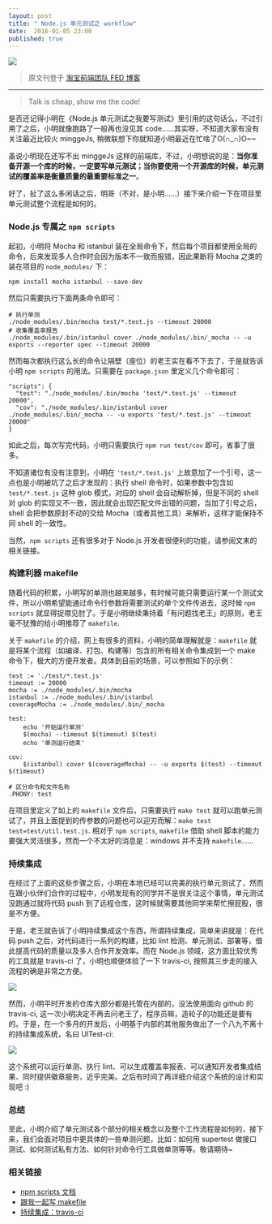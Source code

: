 ```yaml
---
layout: post
title: " Node.js 单元测试之 workflow"
date:  2016-01-05 23:00
published: true
---
```


![](https://img.alicdn.com/tps/TB13keMLXXXXXbmXVXXXXXXXXXX-900-500.jpg)

> 原文刊登于 [淘宝前端团队 FED 博客](http://taobaofed.org/blog/2015/12/29/nodejs-unit-tests-workflow/)

-------------

> Talk is cheap, show me the code!

是否还记得小明在《Node.js 单元测试之我要写测试》里引用的这句话么，不过引用了之后，小明就像跑路了一般再也没见其 code……其实呀，不知道大家有没有关注最近比较火 minggeJs, 稍微联想下你就知道小明最近在忙啥了O(∩_∩)O~~

虽说小明现在还写不出 minggeJs 这样的前端库，不过，小明想说的是：**当你准备开源一个库的时候，一定要写单元测试；当你要使用一个开源库的时候，单元测试的覆盖率是衡量质量的最重要标准之一**。

好了，扯了这么多闲话之后，明哥（不对，是小明……）接下来介绍一下在项目里单元测试整个流程是如何的。

### Node.js 专属之 `npm scripts`

起初，小明将 Mocha 和 istanbul 装在全局命令下，然后每个项目都使用全局的命令，后来发现多人合作时会因为版本不一致而报错，因此果断将 Mocha 之类的装在项目的 `node_modules/` 下：

```
npm install mocha istanbul --save-dev
```

然后只需要执行下面两条命令即可：

```
# 执行单测
./node_modules/.bin/mocha test/*.test.js --timeout 20000
# 收集覆盖率报告
./node_modules/.bin/istanbul cover ./node_modules/.bin/_mocha -- -u exports --reporter spec --timeout 20000
```

然而每次都执行这么长的命令让隔壁（座位）的老王实在看不下去了，于是就告诉小明 `npm scripts` 的用法。只需要在 `package.json` 里定义几个命令即可：

```
"scripts": {
  "test": "./node_modules/.bin/mocha 'test/*.test.js' --timeout 20000",
  "cov": "./node_modules/.bin/istanbul cover ./node_modules/.bin/_mocha -- -u exports 'test/*.test.js' --timeout 20000"
}
```

如此之后，每次写完代码，小明只需要执行 `npm run test/cov` 即可，省事了很多。

不知道诸位有没有注意到，小明在 `'test/*.test.js'` 上故意加了一个引号，这一点也是小明被坑了之后才发现的：执行 shell 命令时，如果参数中包含如 `test/*.test.js` 这种 glob 模式，对应的 shell 会自动解析掉，但是不同的 shell 对 glob 的实现又不一致，因此就会出现匹配文件出错的问题，当加了引号之后，shell 会把参数原封不动的交给 Mocha（或者其他工具）来解析，这样才能保持不同 shell 的一致性。

当然，`npm scripts` 还有很多对于 Node.js 开发者很便利的功能，请参阅文末的相关链接。

### 构建利器 makefile

随着代码的积累，小明写的单测也越来越多，有时候可能只需要运行某一个测试文件，所以小明希望能通过命令行参数将需要测试的单个文件传进去，这时候 `npm scripts` 就显得捉襟见肘了。于是小明继续秉持着「有问题找老王」的原则，老王毫不犹豫的给小明推荐了 `makefile`.

关于 `makefile` 的介绍，网上有很多的资料，小明的简单理解就是：`makefile` 就是将某个流程（如编译、打包、构建等）包含的所有相关命令集成到一个 make 命令下，极大的方便开发者。具体到目前的场景，可以参照如下的示例：

```
test := './test/*.test.js'
timeout := 20000
mocha := ./node_modules/.bin/mocha
istanbul := ./node_modules/.bin/istanbul
coverageMocha := ./node_modules/.bin/_mocha

test:
    echo '开始运行单测'
    $(mocha) --timeout $(timeout) $(test)
    echo '单测运行结束'

cov:
    $(istanbul) cover $(coverageMocha) -- -u exports $(test) --timeout $(timeout)

# 区分命令和文件名称
.PHONY: test
```

在项目里定义了如上的 `makefile` 文件后，只需要执行 `make test` 就可以跑单元测试了，并且上面提到的传参数的问题也可以迎刃而解：`make test test=test/util.test.js`. 相对于 `npm scripts`, `makefile` 借助 shell 脚本的能力要强大灵活很多，然而一个不太好的消息是：windows 并不支持 `makefile`……

### 持续集成

在经过了上面的这些步骤之后，小明在本地已经可以完美的执行单元测试了，然而在跟小伙伴们合作的过程中，小明发现有的同学并不是很关注这个事情，单元测试没跑通过就将代码 push 到了远程仓库，这时候就需要其他同学来帮忙擦屁股，很是不方便。

于是，老王就告诉了小明持续集成这个东西，所谓持续集成，简单来讲就是：在代码 push 之后，对代码进行一系列的构建，比如 lint 检测、单元测试、部署等，借此提高代码的质量以及多人合作开发效率。而在 Node.js 领域，这方面比较优秀的工具就是 travis-ci 了，小明也顺便体验了一下 travis-ci, 按照其三步走的接入流程的确是非常之方便。

![](https://img.alicdn.com/tps/TB1LQm3LXXXXXbyXpXXXXXXXXXX-657-166.png)

然而，小明平时开发的仓库大部分都是托管在内部的，没法使用面向 github 的 travis-ci, 这一次小明决定不再去问老王了，程序员嘛，造轮子的功能还是要有的。于是，在一个多月的开发后，小明基于内部的其他服务做出了一个八九不离十的持续集成系统，名曰 UITest-ci:

![](https://img.alicdn.com/tps/TB1wgiRLXXXXXXmXVXXXXXXXXXX-1266-273.png)

这个系统可以运行单测、执行 lint、可以生成覆盖率报表、可以通知开发者集成结果、同时提供徽章服务，近乎完美。之后有时间了再详细介绍这个系统的设计和实现吧 :)

### 总结

至此，小明介绍了单元测试各个部分的相关概念以及整个工作流程是如何的，接下来，我们会面对项目中更具体的一些单测问题，比如：如何用 supertest 做接口测试、如何测试私有方法、如何针对命令行工具做单测等等。敬请期待~

### 相关链接

- [npm scripts 文档](https://docs.npmjs.com/misc/scripts)
- [跟我一起写 makefile](http://wiki.ubuntu.org.cn/%E8%B7%9F%E6%88%91%E4%B8%80%E8%B5%B7%E5%86%99Makefile)
- [持续集成：travis-ci](https://travis-ci.org/)
